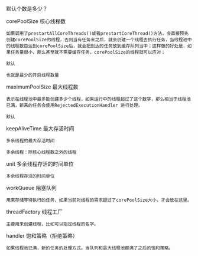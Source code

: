 默认个数是多少？

corePoolSize 核心线程数

    如果调用了prestartAllCoreThreads()或者prestartCoreThread()方法，会直接预先创建corePoolSize的线程，否则当有任务来之后，就会创建一个线程去执行任务，当线程池中的线程数目达到corePoolSize后，就会把到达的任务放到缓存队列当中；这样做的好处是，如果任务量很小，那么甚至就不需要缓存任务，corePoolSize的线程就可以应对；

    默认

    也就是最少的开启线程数量

maximumPoolSize 最大线程数

    表示在线程池中最多能创建多少个线程，如果运行中的线程超过了这个数字，那么相当于线程池已满，新来的任务会使用RejectedExecutionHandler 进行处理。

    默认

keepAliveTime 最大存活时间

    多余线程的最大存活时间

    多余线程：除核心线程数之外的线程

unit 多余线程存活的时间单位

    多余线程存活的时间单位 

workQueue 阻塞队列

    用来存储等待执行的任务，如果当前对线程的需求超过了corePoolSize大小，才会放在这里。

threadFactory 线程工厂

    主要用来创建线程，比如可以指定线程的名字。

handler 饱和策略（拒绝策略）

    如果线程池已满，新的任务的处理方式。当队列和最大线程池都满了之后的饱和策略。

















